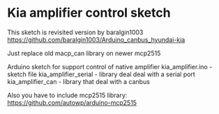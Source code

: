 # Kia amplifier control sketch

 This sketch is revisited version by baralgin1003 <br/>
 https://github.com/baralgin1003/Arduino_canbus_hyundai-kia
 
 Just replace old macp_can library on newer mcp2515

 Arduino sketch for support control of native amplifier
 kia_amplifier.ino - sketch file
 kia_amplifier_serial - library deal deal with a serial port
 kia_amplifier_can - library that deal with a canbus

 Also you have to include mcp2515 library: <br/>
 https://github.com/autowp/arduino-mcp2515

